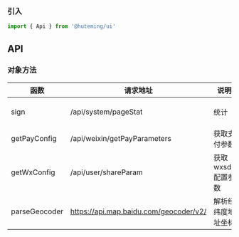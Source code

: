 
### 引入

```js
import { Api } from '@huteming/ui'
```

## API

### 对象方法

| 函数 | 请求地址 | 说明 | 参数 |
|----------|-----------|-------------|--------|
| sign | /api/system/pageStat | 统计 | itemSign, itemRemark, { type } |
| getPayConfig | /api/weixin/getPayParameters | 获取支付参数 | options |
| getWxConfig | /api/user/shareParam | 获取wxsdk配置参数 | options |
| parseGeocoder | https://api.map.baidu.com/geocoder/v2/ | 解析经纬度地址坐标 | { lng, lat, type } |

